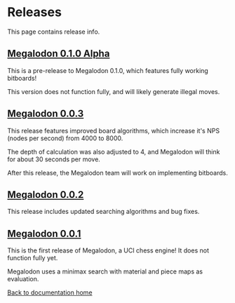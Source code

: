 # Releases

This page contains release info.

## [Megalodon 0.1.0 Alpha][v0.1.0-alpha]

This is a pre-release to Megalodon 0.1.0, which features fully working bitboards!

This version does not function fully, and will likely generate illegal moves.

## [Megalodon 0.0.3][v0.0.3]

This release features improved board algorithms, which increase it's NPS (nodes per second) from 4000 to 8000.

The depth of calculation was also adjusted to 4, and Megalodon will think for about 30 seconds per move.

After this release, the Megalodon team will work on implementing bitboards.

## [Megalodon 0.0.2][v0.0.2]

This release includes updated searching algorithms and bug fixes.

## [Megalodon 0.0.1][v0.0.1]

This is the first release of Megalodon, a UCI chess engine! It does not function fully yet.

Megalodon uses a minimax search with material and piece maps as evaluation.

[Back to documentation home][home]

[home]: https://huangpatrick16777216.github.io/megalodon/
[v0.1.0-alpha]: https://github.com/HuangPatrick16777216/megalodon/releases/tag/v0.1.0-alpha
[v0.0.3]: https://github.com/HuangPatrick16777216/megalodon/releases/tag/v0.0.3
[v0.0.2]: https://github.com/HuangPatrick16777216/megalodon/releases/tag/v0.0.2
[v0.0.1]: https://github.com/HuangPatrick16777216/megalodon/releases/tag/v0.0.1
